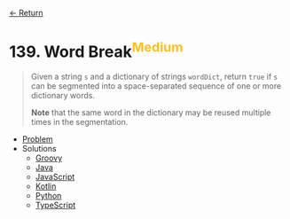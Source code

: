 [&larr; Return](https://hanggrian.github.io/grind-leetcode/)

# 139. Word Break<sup style="color: rgb(255, 192, 30);">Medium</sup>

> Given a string `s` and a dictionary of strings `wordDict`, return `true` if
  `s` can be segmented into a space-separated sequence of one or more dictionary
  words.
>
> **Note** that the same word in the dictionary may be reused multiple times in
  the segmentation.

- [Problem](https://leetcode.com/problems/word-break/)
- Solutions
  - [Groovy](https://github.com/hanggrian/grind-leetcode/blob/main/groovy/src/main/groovy/problems101_200/WordBreak.groovy)
  - [Java](https://github.com/hanggrian/grind-leetcode/blob/main/java/src/main/java/problems101_200/WordBreak.java)
  - [JavaScript](https://github.com/hanggrian/grind-leetcode/blob/main/javascript/src/problems101_200/word-break.js)
  - [Kotlin](https://github.com/hanggrian/grind-leetcode/blob/main/kotlin/src/main/kotlin/problems101_200/WordBreak.kt)
  - [Python](https://github.com/hanggrian/grind-leetcode/blob/main/python/src/problems101_200/word_break.py)
  - [TypeScript](https://github.com/hanggrian/grind-leetcode/blob/main/typescript/src/problems101_200/word-break.ts)
